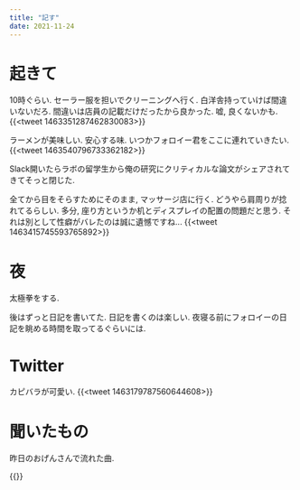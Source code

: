 ```yaml
---
title: "記す"
date: 2021-11-24
---
```


# 起きて
10時ぐらい. セーラー服を担いでクリーニングへ行く. 白洋舎持っていけば間違いないだろ. 間違いは店員の記載だけだったから良かった. 嘘, 良くないかも.
{{<tweet 1463351287462830083>}}

ラーメンが美味しい. 安心する味. いつかフォロイー君をここに連れていきたい.
{{<tweet 1463540796733362182>}}

Slack開いたらラボの留学生から俺の研究にクリティカルな論文がシェアされてきてそっと閉じた.

全てから目をそらすためにそのまま, マッサージ店に行く. どうやら肩周りが捻れてるらしい. 多分, 座り方というか机とディスプレイの配置の問題だと思う. それは別として性癖がバレたのは誠に遺憾ですね...
{{<tweet 1463415745593765892>}}

# 夜
太極拳をする.

後はずっと日記を書いてた. 日記を書くのは楽しい. 夜寝る前にフォロイーの日記を眺める時間を取ってるぐらいには.
# Twitter
カピバラが可愛い.
{{<tweet 1463179787560644608>}}

# 聞いたもの
昨日のおげんさんで流れた曲.

{{<bandcamp-album id="192467371" layout="large">}}
